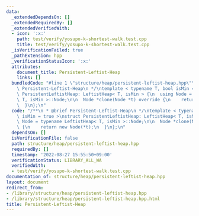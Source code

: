 ```yaml
---
data:
  _extendedDependsOn: []
  _extendedRequiredBy: []
  _extendedVerifiedWith:
  - icon: ':x:'
    path: test/verify/yosupo-k-shortest-walk.test.cpp
    title: test/verify/yosupo-k-shortest-walk.test.cpp
  _isVerificationFailed: true
  _pathExtension: hpp
  _verificationStatusIcon: ':x:'
  attributes:
    document_title: Persistent-Leftist-Heap
    links: []
  bundledCode: "#line 1 \"structure/heap/persistent-leftist-heap.hpp\"\n/**\n * @brief\
    \ Persistent-Leftist-Heap\n */\ntemplate < typename T, bool isMin = true >\nstruct\
    \ PersistentLeftistHeap: LeftistHeap< T, isMin > {\n  using Node = typename LeftistHeap<\
    \ T, isMin >::Node;\n\n  Node *clone(Node *t) override {\n    return new Node(*t);\n\
    \  }\n};\n"
  code: "/**\n * @brief Persistent-Leftist-Heap\n */\ntemplate < typename T, bool\
    \ isMin = true >\nstruct PersistentLeftistHeap: LeftistHeap< T, isMin > {\n  using\
    \ Node = typename LeftistHeap< T, isMin >::Node;\n\n  Node *clone(Node *t) override\
    \ {\n    return new Node(*t);\n  }\n};\n"
  dependsOn: []
  isVerificationFile: false
  path: structure/heap/persistent-leftist-heap.hpp
  requiredBy: []
  timestamp: '2022-08-27 15:55:50+09:00'
  verificationStatus: LIBRARY_ALL_WA
  verifiedWith:
  - test/verify/yosupo-k-shortest-walk.test.cpp
documentation_of: structure/heap/persistent-leftist-heap.hpp
layout: document
redirect_from:
- /library/structure/heap/persistent-leftist-heap.hpp
- /library/structure/heap/persistent-leftist-heap.hpp.html
title: Persistent-Leftist-Heap
---
```

